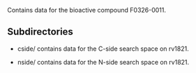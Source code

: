 Contains data for the bioactive compound F0326-0011.

## Subdirectories

- cside/ contains data for the C-side search space on rv1821.

- nside/ contains data for the N-side search space on rv1821.

